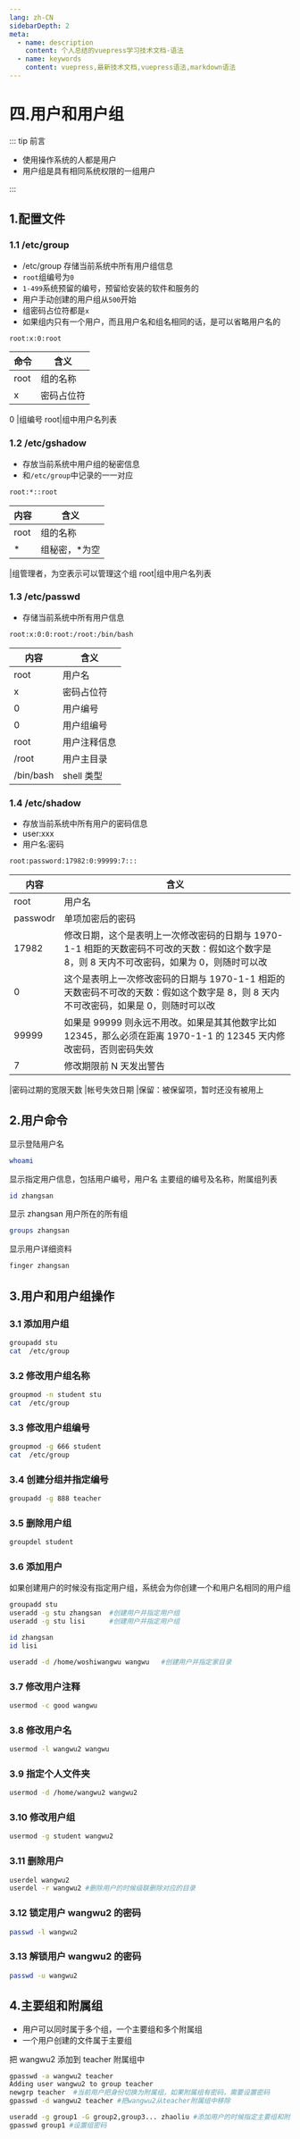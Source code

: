 ```yaml
---
lang: zh-CN
sidebarDepth: 2
meta:
  - name: description
    content: 个人总结的vuepress学习技术文档-语法
  - name: keywords
    content: vuepress,最新技术文档,vuepress语法,markdown语法
---
```


# 四.用户和用户组

::: tip 前言

- 使用操作系统的人都是用户
- 用户组是具有相同系统权限的一组用户

:::

## 1.配置文件

### 1.1 /etc/group

- /etc/group 存储当前系统中所有用户组信息
- `root`组编号为`0`
- `1-499`系统预留的编号，预留给安装的软件和服务的
- 用户手动创建的用户组从`500`开始
- 组密码占位符都是`x`
- 如果组内只有一个用户，而且用户名和组名相同的话，是可以省略用户名的

```sh
root:x:0:root
```

| 命令 | 含义       |
| ---- | ---------- |
| root | 组的名称   |
| x    | 密码占位符 |

0 |组编号
root|组中用户名列表

### 1.2 /etc/gshadow

- 存放当前系统中用户组的秘密信息
- 和`/etc/group`中记录的一一对应

```sh
root:*::root
```

| 内容 | 含义           |
| ---- | -------------- |
| root | 组的名称       |
| \*   | 组秘密，\*为空 |

|组管理者，为空表示可以管理这个组
root|组中用户名列表

### 1.3 /etc/passwd

- 存储当前系统中所有用户信息

```sh
root:x:0:0:root:/root:/bin/bash
```

| 内容      | 含义         |
| --------- | ------------ |
| root      | 用户名       |
| x         | 密码占位符   |
| 0         | 用户编号     |
| 0         | 用户组编号   |
| root      | 用户注释信息 |
| /root     | 用户主目录   |
| /bin/bash | shell 类型   |

### 1.4 /etc/shadow

- 存放当前系统中所有用户的密码信息
- user:xxx
- 用户名:密码

```sh
root:password:17982:0:99999:7:::
```

| 内容     | 含义                                                                                                                                          |
| -------- | --------------------------------------------------------------------------------------------------------------------------------------------- |
| root     | 用户名                                                                                                                                        |
| passwodr | 单项加密后的密码                                                                                                                              |
| 17982    | 修改日期，这个是表明上一次修改密码的日期与 1970-1-1 相距的天数密码不可改的天数：假如这个数字是 8，则 8 天内不可改密码，如果为 0，则随时可以改 |
| 0        | 这个是表明上一次修改密码的日期与 1970-1-1 相距的天数密码不可改的天数：假如这个数字是 8，则 8 天内不可改密码，如果是 0，则随时可以改           |
| 99999    | 如果是 99999 则永远不用改。如果是其其他数字比如 12345，那么必须在距离 1970-1-1 的 12345 天内修改密码，否则密码失效                            |
| 7        | 修改期限前 N 天发出警告                                                                                                                       |

|密码过期的宽限天数
|帐号失效日期
|保留：被保留项，暂时还没有被用上

## 2.用户命令

显示登陆用户名

```sh
whoami
```

显示指定用户信息，包括用户编号，用户名 主要组的编号及名称，附属组列表

```sh
id zhangsan
```

显示 zhangsan 用户所在的所有组

```sh
groups zhangsan
```

显示用户详细资料

```sh
finger zhangsan
```

## 3.用户和用户组操作

### 3.1 添加用户组

```sh
groupadd stu
cat  /etc/group
```

### 3.2 修改用户组名称

```sh
groupmod -n student stu
cat  /etc/group
```

### 3.3 修改用户组编号

```sh
groupmod -g 666 student
cat  /etc/group
```

### 3.4 创建分组并指定编号

```sh
groupadd -g 888 teacher
```

### 3.5 删除用户组

```sh
groupdel student
```

### 3.6 添加用户

如果创建用户的时候没有指定用户组，系统会为你创建一个和用户名相同的用户组

```sh
groupadd stu
useradd -g stu zhangsan  #创建用户并指定用户组
useradd -g stu lisi      #创建用户并指定用户组

id zhangsan
id lisi

useradd -d /home/woshiwangwu wangwu   #创建用户并指定家目录
```

### 3.7 修改用户注释

```sh
usermod -c good wangwu
```

### 3.8 修改用户名

```sh
usermod -l wangwu2 wangwu
```

### 3.9 指定个人文件夹

```sh
usermod -d /home/wangwu2 wangwu2
```

### 3.10 修改用户组

```sh
usermod -g student wangwu2
```

### 3.11 删除用户

```sh
userdel wangwu2
userdel -r wangwu2 #删除用户的时候级联删除对应的目录
```

### 3.12 锁定用户 wangwu2 的密码

```sh
passwd -l wangwu2
```

### 3.13 解锁用户 wangwu2 的密码

```sh
passwd -u wangwu2
```

## 4.主要组和附属组

- 用户可以同时属于多个组，一个主要组和多个附属组
- 一个用户创建的文件属于主要组

把 wangwu2 添加到 teacher 附属组中

```sh
gpasswd -a wangwu2 teacher
Adding user wangwu2 to group teacher
newgrp teacher  #当前用户把身份切换为附属组，如果附属组有密码，需要设置密码
gpasswd -d wangwu2 teacher #把wangwu2从teacher附属组中移除

useradd -g group1 -G group2,group3... zhaoliu #添加用户的时候指定主要组和附属组
gpasswd group1 #设置组密码
```
